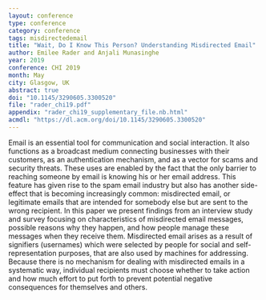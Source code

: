 ```yaml
---
layout: conference
type: conference
category: conference
tags: misdirectedemail
title: "Wait, Do I Know This Person? Understanding Misdirected Email"
author: Emilee Rader and Anjali Munasinghe
year: 2019
conference: CHI 2019
month: May
city: Glasgow, UK
abstract: true
doi: "10.1145/3290605.3300520"
file: "rader_chi19.pdf"
appendix: "rader_chi19_supplementary_file.nb.html"
acmdl: "https://dl.acm.org/doi/10.1145/3290605.3300520" 
---
```


Email is an essential tool for communication and social interaction. It also functions as a broadcast medium connecting businesses with their customers, as an authentication mechanism, and as a vector for scams and security threats. These uses are enabled by the fact that the only barrier to reaching someone by email is knowing his or her email address. This feature has given rise to the spam email industry but also has another side-effect that is becoming increasingly common: misdirected email, or legitimate emails that are intended for somebody else but are sent to the wrong recipient. In this paper we present findings from an interview study and survey focusing on characteristics of misdirected email messages, possible reasons why they happen, and how people manage these messages when they receive them. Misdirected email arises as a result of signifiers (usernames) which were selected by people for social and self-representation purposes, that are also used by machines for addressing. Because there is no mechanism for dealing with misdirected emails in a systematic way, individual recipients must choose whether to take action and how much effort to put forth to prevent potential negative consequences for themselves and others.

